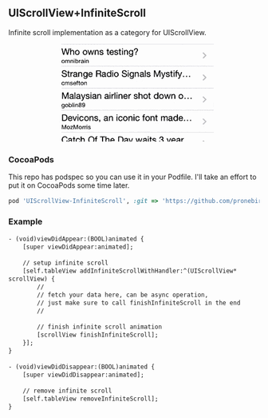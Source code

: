 ## UIScrollView+InfiniteScroll

Infinite scroll implementation as a category for UIScrollView.

<p align="center"><img src="README%20images/InfiniteScroll.gif" /></p>

### CocoaPods

This repo has podspec so you can use it in your Podfile. I'll take an effort to put it on CocoaPods some time later.

```ruby
pod 'UIScrollView-InfiniteScroll', :git => 'https://github.com/pronebird/UIScrollView-InfiniteScroll.git'
```

### Example

```objc
- (void)viewDidAppear:(BOOL)animated {
    [super viewDidAppear:animated];

    // setup infinite scroll
    [self.tableView addInfiniteScrollWithHandler:^(UIScrollView* scrollView) {
        //
        // fetch your data here, can be async operation,
        // just make sure to call finishInfiniteScroll in the end
        //

        // finish infinite scroll animation
        [scrollView finishInfiniteScroll];
    }];
}

- (void)viewDidDisappear:(BOOL)animated {
    [super viewDidDisappear:animated];

    // remove infinite scroll
    [self.tableView removeInfiniteScroll];
}
```
